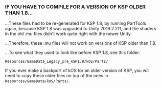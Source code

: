 ### IF YOU HAVE TO COMPILE FOR A VERSION OF KSP OLDER THAN 1.8...

...These files had to be re-generated for KSP 1.8, by running PartTools again, because KSP 1.8 was upgraded to Unity 2019.2.2f1, and the shaders in the old .mu files didn't work quite right with the newer Unity.

...Therefore, these .mu files will not work on versions of KSP older than 1.8.

...To see what they used to look like before KSP 1.8, see this folder:

``Resources/GameData_Legacy_pre_KSP1.8/kOS/Parts/``

If you ever make a backport of kOS for an older version of KSP, you will need
to copy these older files on top of the ones in
`Resources/GameData/kOS/Parts/`.

